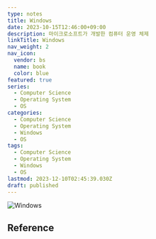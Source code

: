 ```yaml
---
type: notes
title: Windows
date: 2023-10-15T12:46:00+09:00
description: 마이크로소프트가 개발한 컴퓨터 운영 체제
linkTitle: Windows
nav_weight: 2
nav_icon:
  vendor: bs
  name: book
  color: blue
featured: true
series:
  - Computer Science
  - Operating System
  - OS
categories:
  - Computer Science
  - Operating System
  - Windows
  - OS
tags:
  - Computer Science
  - Operating System
  - Windows
  - OS
lastmod: 2023-12-10T02:45:39.030Z
draft: published
---
```


![Windows](/computer-science/windows.png#center)

## Reference
